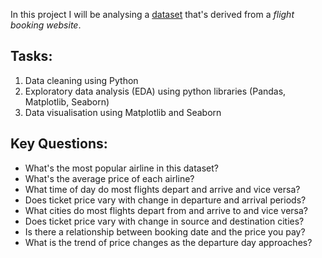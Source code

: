 In this project I will be analysing a [dataset](https://www.kaggle.com/datasets/shubhambathwal/flight-price-prediction) that's derived from a _flight booking website_.<br>

## Tasks:
1. Data cleaning using Python
2. Exploratory data analysis (EDA) using python libraries (Pandas, Matplotlib, Seaborn)
3. Data visualisation using Matplotlib and Seaborn

## Key Questions:
- What's the most popular airline in this dataset?
- What's the average price of each airline?
- What time of day do most flights depart and arrive and vice versa?
- Does ticket price vary with change in departure and arrival periods?
- What cities do most flights depart from and arrive to and vice versa?
- Does ticket price vary with change in source and destination cities?
- Is there a relationship between booking date and the price you pay?
- What is the trend of price changes as the departure day approaches?

